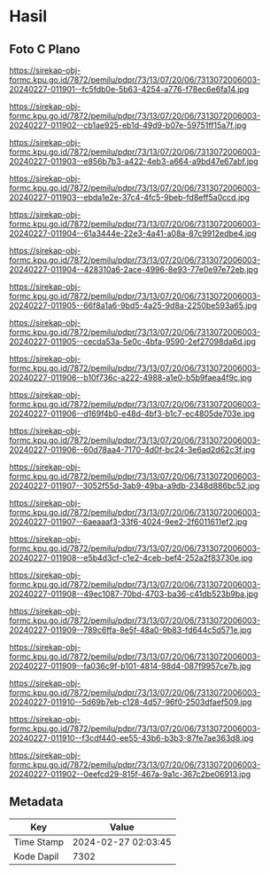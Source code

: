 # Hasil

## Foto C Plano

https://sirekap-obj-formc.kpu.go.id/7872/pemilu/pdpr/73/13/07/20/06/7313072006003-20240227-011901--fc5fdb0e-5b63-4254-a776-f78ec6e6fa14.jpg

https://sirekap-obj-formc.kpu.go.id/7872/pemilu/pdpr/73/13/07/20/06/7313072006003-20240227-011902--cb1ae925-eb1d-49d9-b07e-59751ff15a7f.jpg

https://sirekap-obj-formc.kpu.go.id/7872/pemilu/pdpr/73/13/07/20/06/7313072006003-20240227-011903--e856b7b3-a422-4eb3-a664-a9bd47e67abf.jpg

https://sirekap-obj-formc.kpu.go.id/7872/pemilu/pdpr/73/13/07/20/06/7313072006003-20240227-011903--ebda1e2e-37c4-4fc5-9beb-fd8eff5a0ccd.jpg

https://sirekap-obj-formc.kpu.go.id/7872/pemilu/pdpr/73/13/07/20/06/7313072006003-20240227-011904--61a3444e-22e3-4a41-a08a-87c9912edbe4.jpg

https://sirekap-obj-formc.kpu.go.id/7872/pemilu/pdpr/73/13/07/20/06/7313072006003-20240227-011904--428310a6-2ace-4996-8e93-77e0e97e72eb.jpg

https://sirekap-obj-formc.kpu.go.id/7872/pemilu/pdpr/73/13/07/20/06/7313072006003-20240227-011905--66f8a1a6-9bd5-4a25-9d8a-2250be593a65.jpg

https://sirekap-obj-formc.kpu.go.id/7872/pemilu/pdpr/73/13/07/20/06/7313072006003-20240227-011905--cecda53a-5e0c-4bfa-9590-2ef27098da6d.jpg

https://sirekap-obj-formc.kpu.go.id/7872/pemilu/pdpr/73/13/07/20/06/7313072006003-20240227-011906--b10f736c-a222-4988-a1e0-b5b9faea4f9c.jpg

https://sirekap-obj-formc.kpu.go.id/7872/pemilu/pdpr/73/13/07/20/06/7313072006003-20240227-011906--d169f4b0-e48d-4bf3-b1c7-ec4805de703e.jpg

https://sirekap-obj-formc.kpu.go.id/7872/pemilu/pdpr/73/13/07/20/06/7313072006003-20240227-011906--60d78aa4-7170-4d0f-bc24-3e6ad2d62c3f.jpg

https://sirekap-obj-formc.kpu.go.id/7872/pemilu/pdpr/73/13/07/20/06/7313072006003-20240227-011907--3052f55d-3ab9-49ba-a9db-2348d886bc52.jpg

https://sirekap-obj-formc.kpu.go.id/7872/pemilu/pdpr/73/13/07/20/06/7313072006003-20240227-011907--6aeaaaf3-33f6-4024-9ee2-2f6011611ef2.jpg

https://sirekap-obj-formc.kpu.go.id/7872/pemilu/pdpr/73/13/07/20/06/7313072006003-20240227-011908--e5b4d3cf-c1e2-4ceb-bef4-252a2f83730e.jpg

https://sirekap-obj-formc.kpu.go.id/7872/pemilu/pdpr/73/13/07/20/06/7313072006003-20240227-011908--49ec1087-70bd-4703-ba36-c41db523b9ba.jpg

https://sirekap-obj-formc.kpu.go.id/7872/pemilu/pdpr/73/13/07/20/06/7313072006003-20240227-011909--789c6ffa-8e5f-48a0-9b83-fd644c5d571e.jpg

https://sirekap-obj-formc.kpu.go.id/7872/pemilu/pdpr/73/13/07/20/06/7313072006003-20240227-011909--fa036c9f-b101-4814-98d4-087f9957ce7b.jpg

https://sirekap-obj-formc.kpu.go.id/7872/pemilu/pdpr/73/13/07/20/06/7313072006003-20240227-011910--5d69b7eb-c128-4d57-96f0-2503dfaef509.jpg

https://sirekap-obj-formc.kpu.go.id/7872/pemilu/pdpr/73/13/07/20/06/7313072006003-20240227-011910--f3cdf440-ee55-43b6-b3b3-87fe7ae363d8.jpg

https://sirekap-obj-formc.kpu.go.id/7872/pemilu/pdpr/73/13/07/20/06/7313072006003-20240227-011902--0eefcd29-815f-467a-9a1c-367c2be06913.jpg


## Metadata

| Key        | Value               |
| ---------- | ------------------- |
| Time Stamp | 2024-02-27 02:03:45 |
| Kode Dapil | 7302                |



